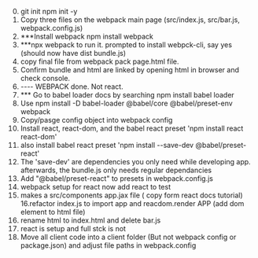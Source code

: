 0. git init npm init -y
1. Copy three files on the webpack main page (src/index.js, src/bar.js, webpack.config.js)
2. ***Install webpack npm install webpack
3. ***npx webpack to run it. prompted to install webpck-cli, say yes (should now have dist bundle.js)
4. copy final file from webpack pack page.html file.
5. Confirm bundle and html are linked by opening html in browser and check console.
6. ---- WEBPACK done. Not react.
7. *** Go to babel loader docs by searching npm install babel loader
8. Use npm install -D babel-loader @babel/core @babel/preset-env webpack
9. Copy/pasge config object into webpack config
10. Install react, react-dom, and the babel react preset 'npm install react react-dom'
11. also install babel react preset 'npm install --save-dev @babel/preset-react'
12. The 'save-dev' are dependencies you only need while developing app. afterwards, the bundle.js only needs regular dependancies
13. Add "@babel/preset-react" to presets in webpack.config.js
14. webpack setup for react now add react to test
15. makes a src/components app.jax file ( copy form react docs tutorial)
16.refactor index.js to import app and reacdom.render APP (add dom element to html file)
17. rename html to index.html and delete bar.js
18. react is setup and full stck is not
19. Move all client code into a client folder (But not webpack config or package.json) and adjust file paths in webpack.config